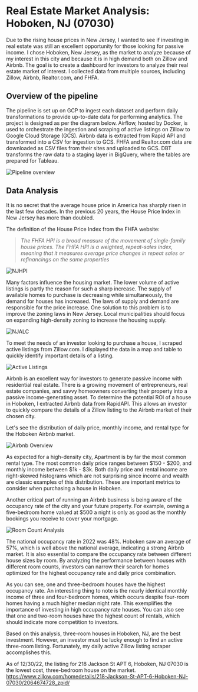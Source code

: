 # Real Estate Market Analysis: Hoboken, NJ (07030)
Due to the rising house prices in New Jersey, I wanted to see if investing in real estate was still an excellent opportunity for those looking for passive income. I chose Hoboken, New Jersey, as the market to analyze because of my interest in this city and because it is in high demand both on Zillow and Airbnb. The goal is to create a dashboard for investors to analyze their real estate market of interest. I collected data from multiple sources, including Zillow, Airbnb, Realtor.com, and FHFA.

## Overview of the pipeline
The pipeline is set up on GCP to ingest each dataset and perform daily transformations to provide up-to-date data for performing analytics. The project is designed as per the diagram below. Airflow, hosted by Docker, is used to orchestrate the ingestion and scraping of active listings on Zillow to Google Cloud Storage (GCS). Airbnb data is extracted from Rapid API and transformed into a CSV for ingestion to GCS. FHFA and Realtor.com data are downloaded as CSV files from their sites and uploaded to GCS. DBT transforms the raw data to a staging layer in BigQuery, where the tables are prepared for Tableau.

![Pipeline overview](https://github.com/CRich8/Real_estate_tracker/blob/main/images/Real_Estate_Project_Overview.png)

## Data Analysis
It is no secret that the average house price in America has sharply risen in the last few decades. In the previous 20 years, the House Price Index in New Jersey has more than doubled.

The definition of the House Price Index from the FHFA website:
> *The FHFA HPI is a broad measure of the movement of single-family house prices. The FHFA HPI is a weighted, repeat-sales index, meaning that it measures average price changes in repeat sales or refinancings on the same properties*

![NJHPI](https://github.com/CRich8/Real_estate_tracker/blob/main/images/NJHPI.png)

Many factors influence the housing market. The lower volume of active listings is partly the reason for such a sharp increase. The supply of available homes to purchase is decreasing while simultaneously, the demand for houses has increased. The laws of supply and demand are responsible for the price increase. One solution to this problem is to improve the zoning laws in New Jersey. Local municipalities should focus on expanding high-density zoning to increase the housing supply.

![NJALC](https://github.com/CRich8/Real_estate_tracker/blob/main/images/NJALC.png)

To meet the needs of an investor looking to purchase a house, I scraped active listings from Zillow.com. I displayed the data in a map and table to quickly identify important details of a listing.

![Active Listings](https://github.com/CRich8/Real_estate_tracker/blob/main/images/Active_Zillow_Listings_Map.png)

Airbnb is an excellent way for investors to generate passive income with residential real estate. There is a growing movement of entrepreneurs, real estate companies, and savvy homeowners converting their property into a passive income-generating asset. To determine the potential ROI of a house in Hoboken, I extracted Airbnb data from RapidAPI. This allows an investor to quickly compare the details of a Zillow listing to the Airbnb market of their chosen city.

Let's see the distribution of daily price, monthly income, and rental type for the Hoboken Airbnb market.

![Airbnb Overview](https://github.com/CRich8/Real_estate_tracker/blob/main/images/Airbnb_overview.png)

As expected for a high-density city, Apartment is by far the most common rental type. The most common daily price ranges between $150 - $200, and monthly income between $1k  - $3k. Both daily price and rental income are right-skewed histograms which are not surprising since income and wealth are classic examples of this distribution. These are important metrics to consider when purchasing a house in Hoboken.

Another critical part of running an Airbnb business is being aware of the occupancy rate of the city and your future property. For example, owning a five-bedroom home valued at $500 a night is only as good as the monthly bookings you receive to cover your mortgage.

![Room Count Analysis](https://github.com/CRich8/Real_estate_tracker/blob/main/images/Room_count_analysis.png)

The national occupancy rate in 2022 was 48%. Hoboken saw an average of 57%, which is well above the national average, indicating a strong Airbnb market. It is also essential to compare the occupancy rate between different house sizes by room. By analyzing the performance between houses with different room counts, investors can narrow their search for homes optimized for the highest occupancy rate and daily price combination.

As you can see, one and three-bedroom houses have the highest occupancy rate. An interesting thing to note is the nearly identical monthly income of three and four-bedroom homes, which occurs despite four-room homes having a much higher median night rate. This exemplifies the importance of investing in high occupancy rate houses. You can also see that one and two-room houses have the highest count of rentals, which should indicate more competition to investors. 

Based on this analysis, three-room houses in Hoboken, NJ, are the best investment. However, an investor must be lucky enough to find an active three-room listing. Fortunately, my daily active Zillow listing scraper accomplishes this. 

As of 12/30/22, the listing for 218 Jackson St APT 6, Hoboken, NJ 07030 is the lowest cost, three-bedroom house on the market. https://www.zillow.com/homedetails/218-Jackson-St-APT-6-Hoboken-NJ-07030/2064674728_zpid/


